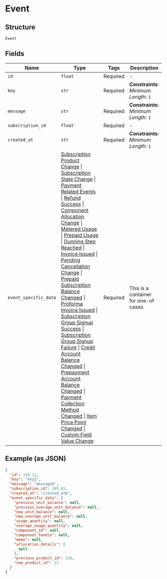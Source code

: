 
# Event

## Structure

`Event`

## Fields

| Name | Type | Tags | Description |
|  --- | --- | --- | --- |
| `id` | `float` | Required | - |
| `key` | `str` | Required | **Constraints**: *Minimum Length*: `1` |
| `message` | `str` | Required | **Constraints**: *Minimum Length*: `1` |
| `subscription_id` | `float` | Required | - |
| `created_at` | `str` | Required | **Constraints**: *Minimum Length*: `1` |
| `event_specific_data` | [Subscription Product Change](../../doc/models/subscription-product-change.md) \| [Subscription State Change](../../doc/models/subscription-state-change.md) \| [Payment Related Events](../../doc/models/payment-related-events.md) \| [Refund Success](../../doc/models/refund-success.md) \| [Component Allocation Change](../../doc/models/component-allocation-change.md) \| [Metered Usage](../../doc/models/metered-usage.md) \| [Prepaid Usage](../../doc/models/prepaid-usage.md) \| [Dunning Step Reached](../../doc/models/dunning-step-reached.md) \| [Invoice Issued](../../doc/models/invoice-issued.md) \| [Pending Cancellation Change](../../doc/models/pending-cancellation-change.md) \| [Prepaid Subscription Balance Changed](../../doc/models/prepaid-subscription-balance-changed.md) \| [Proforma Invoice Issued](../../doc/models/proforma-invoice-issued.md) \| [Subscription Group Signup Success](../../doc/models/subscription-group-signup-success.md) \| [Subscription Group Signup Failure](../../doc/models/subscription-group-signup-failure.md) \| [Credit Account Balance Changed](../../doc/models/credit-account-balance-changed.md) \| [Prepayment Account Balance Changed](../../doc/models/prepayment-account-balance-changed.md) \| [Payment Collection Method Changed](../../doc/models/payment-collection-method-changed.md) \| [Item Price Point Changed](../../doc/models/item-price-point-changed.md) \| [Custom Field Value Change](../../doc/models/custom-field-value-change.md) | Required | This is a container for one-of cases. |

## Example (as JSON)

```json
{
  "id": 159.12,
  "key": "key2",
  "message": "message8",
  "subscription_id": 185.82,
  "created_at": "created_at0",
  "event_specific_data": {
    "previous_unit_balance": null,
    "previous_overage_unit_balance": null,
    "new_unit_balance": null,
    "new_overage_unit_balance": null,
    "usage_quantity": null,
    "overage_usage_quantity": null,
    "component_id": null,
    "component_handle": null,
    "memo": null,
    "allocation_details": [
      null
    ],
    "previous_product_id": 126,
    "new_product_id": 12
  }
}
```

